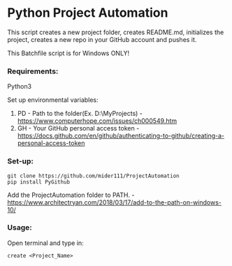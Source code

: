 # Python Project Automation

This script creates a new project folder,
creates README.md, initializes the project, creates a new
repo in your GitHub account and pushes it.

This Batchfile script is for Windows ONLY!

### Requirements:

Python3

Set up environmental variables:
1. PD - Path to the folder(Ex. D:\MyProjects) -
https://www.computerhope.com/issues/ch000549.htm
2. GH - Your GitHub personal access token -
https://docs.github.com/en/github/authenticating-to-github/creating-a-personal-access-token


### Set-up:
```
git clone https://github.com/mider111/ProjectAutomation
pip install PyGithub
```

Add the ProjectAutomation folder to PATH. - https://www.architectryan.com/2018/03/17/add-to-the-path-on-windows-10/

### Usage:

Open terminal and type in:
```
create <Project_Name>
```
